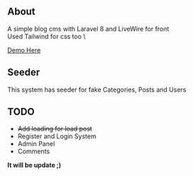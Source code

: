 ## About
A simple blog cms with Laravel 8 and LiveWire for front \
Used Tailwind for css too \

[Demo Here](http://demo.weirdoz.ir/)
## Seeder
This system has seeder for fake Categories, Posts and Users

## TODO
- ~~Add loading for load post~~
- Register and Login System
- Admin Panel
- Comments

**It will be update ;)**
